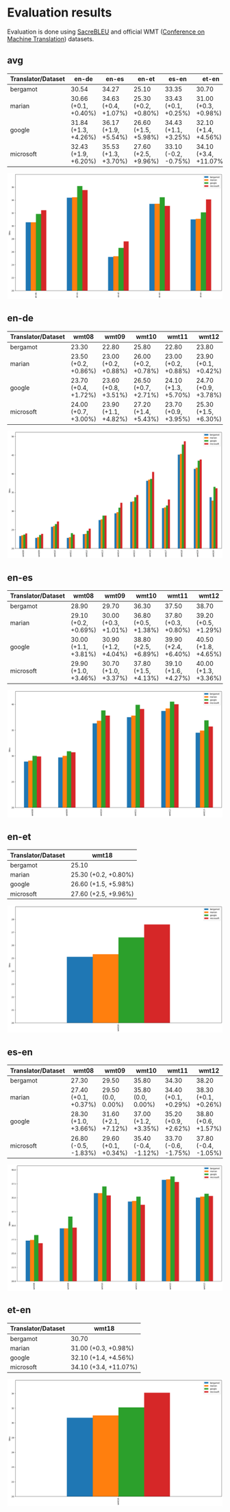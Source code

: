 # Evaluation results

 Evaluation is done using [SacreBLEU](https://github.com/mjpost/sacrebleu) and official WMT ([Conference on Machine Translation](http://statmt.org/wmt17)) datasets.

## avg

| Translator/Dataset | en-de | en-es | en-et | es-en | et-en |
| --- | --- | --- | --- | --- | --- |
| bergamot | 30.54 | 34.27 | 25.10 | 33.35 | 30.70 |
| marian | 30.66 (+0.1, +0.40%) | 34.63 (+0.4, +1.07%) | 25.30 (+0.2, +0.80%) | 33.43 (+0.1, +0.25%) | 31.00 (+0.3, +0.98%) |
| google | 31.84 (+1.3, +4.26%) | 36.17 (+1.9, +5.54%) | 26.60 (+1.5, +5.98%) | 34.43 (+1.1, +3.25%) | 32.10 (+1.4, +4.56%) |
| microsoft | 32.43 (+1.9, +6.20%) | 35.53 (+1.3, +3.70%) | 27.60 (+2.5, +9.96%) | 33.10 (-0.2, -0.75%) | 34.10 (+3.4, +11.07%) |

![Results](img/avg.png)

## en-de

| Translator/Dataset | wmt08 | wmt09 | wmt10 | wmt11 | wmt12 | wmt13 | wmt14 | wmt15 | wmt16 | wmt17 | wmt18 | wmt19 | wmt20 |
| --- | --- | --- | --- | --- | --- | --- | --- | --- | --- | --- | --- | --- | --- |
| bergamot | 23.30 | 22.80 | 25.80 | 22.80 | 23.80 | 27.60 | 29.40 | 32.50 | 38.10 | 30.80 | 45.10 | 41.30 | 33.70 |
| marian | 23.50 (+0.2, +0.86%) | 23.00 (+0.2, +0.88%) | 26.00 (+0.2, +0.78%) | 23.00 (+0.2, +0.88%) | 23.90 (+0.1, +0.42%) | 27.80 (+0.2, +0.72%) | 29.70 (+0.3, +1.02%) | 32.60 (+0.1, +0.31%) | 38.40 (+0.3, +0.79%) | 31.00 (+0.2, +0.65%) | 45.30 (+0.2, +0.44%) | 41.60 (+0.3, +0.73%) | 32.80 (-0.9, -2.67%) |
| google | 23.70 (+0.4, +1.72%) | 23.60 (+0.8, +3.51%) | 26.50 (+0.7, +2.71%) | 24.10 (+1.3, +5.70%) | 24.70 (+0.9, +3.78%) | 28.80 (+1.2, +4.35%) | 30.90 (+1.5, +5.10%) | 33.70 (+1.2, +3.69%) | 38.60 (+0.5, +1.31%) | 31.50 (+0.7, +2.27%) | 47.80 (+2.7, +5.99%) | 43.50 (+2.2, +5.33%) | 36.50 (+2.8, +8.31%) |
| microsoft | 24.00 (+0.7, +3.00%) | 23.90 (+1.1, +4.82%) | 27.20 (+1.4, +5.43%) | 23.70 (+0.9, +3.95%) | 25.30 (+1.5, +6.30%) | 28.80 (+1.2, +4.35%) | 32.20 (+2.8, +9.52%) | 34.30 (+1.8, +5.54%) | 40.50 (+2.4, +6.30%) | 33.10 (+2.3, +7.47%) | 48.70 (+3.6, +7.98%) | 43.80 (+2.5, +6.05%) | 36.10 (+2.4, +7.12%) |

![Results](img/en-de.png)

## en-es

| Translator/Dataset | wmt08 | wmt09 | wmt10 | wmt11 | wmt12 | wmt13 |
| --- | --- | --- | --- | --- | --- | --- |
| bergamot | 28.90 | 29.70 | 36.30 | 37.50 | 38.70 | 34.50 |
| marian | 29.10 (+0.2, +0.69%) | 30.00 (+0.3, +1.01%) | 36.80 (+0.5, +1.38%) | 37.80 (+0.3, +0.80%) | 39.20 (+0.5, +1.29%) | 34.90 (+0.4, +1.16%) |
| google | 30.00 (+1.1, +3.81%) | 30.90 (+1.2, +4.04%) | 38.80 (+2.5, +6.89%) | 39.90 (+2.4, +6.40%) | 40.50 (+1.8, +4.65%) | 36.90 (+2.4, +6.96%) |
| microsoft | 29.90 (+1.0, +3.46%) | 30.70 (+1.0, +3.37%) | 37.80 (+1.5, +4.13%) | 39.10 (+1.6, +4.27%) | 40.00 (+1.3, +3.36%) | 35.70 (+1.2, +3.48%) |

![Results](img/en-es.png)

## en-et

| Translator/Dataset | wmt18 |
| --- | --- |
| bergamot | 25.10 |
| marian | 25.30 (+0.2, +0.80%) |
| google | 26.60 (+1.5, +5.98%) |
| microsoft | 27.60 (+2.5, +9.96%) |

![Results](img/en-et.png)

## es-en

| Translator/Dataset | wmt08 | wmt09 | wmt10 | wmt11 | wmt12 | wmt13 |
| --- | --- | --- | --- | --- | --- | --- |
| bergamot | 27.30 | 29.50 | 35.80 | 34.30 | 38.20 | 35.00 |
| marian | 27.40 (+0.1, +0.37%) | 29.50 (0.0, 0.00%) | 35.80 (0.0, 0.00%) | 34.40 (+0.1, +0.29%) | 38.30 (+0.1, +0.26%) | 35.20 (+0.2, +0.57%) |
| google | 28.30 (+1.0, +3.66%) | 31.60 (+2.1, +7.12%) | 37.00 (+1.2, +3.35%) | 35.20 (+0.9, +2.62%) | 38.80 (+0.6, +1.57%) | 35.70 (+0.7, +2.00%) |
| microsoft | 26.80 (-0.5, -1.83%) | 29.60 (+0.1, +0.34%) | 35.40 (-0.4, -1.12%) | 33.70 (-0.6, -1.75%) | 37.80 (-0.4, -1.05%) | 35.30 (+0.3, +0.86%) |

![Results](img/es-en.png)

## et-en

| Translator/Dataset | wmt18 |
| --- | --- |
| bergamot | 30.70 |
| marian | 31.00 (+0.3, +0.98%) |
| google | 32.10 (+1.4, +4.56%) |
| microsoft | 34.10 (+3.4, +11.07%) |

![Results](img/et-en.png)